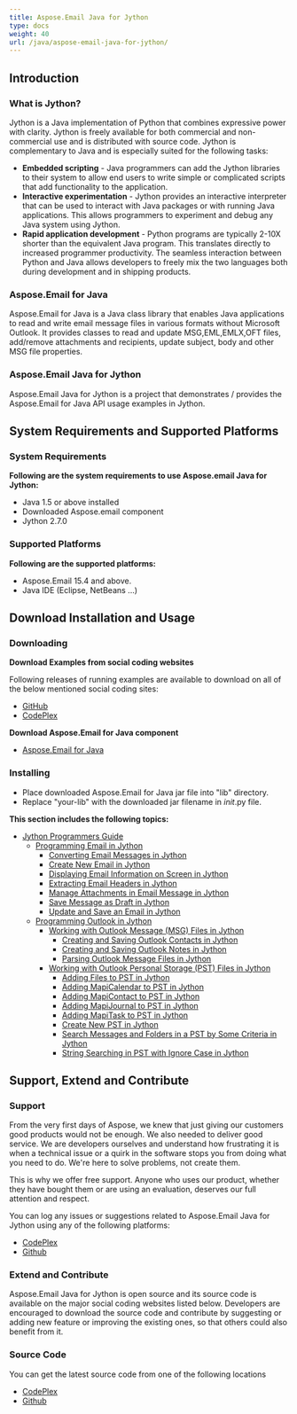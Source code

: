 ```yaml
---
title: Aspose.Email Java for Jython
type: docs
weight: 40
url: /java/aspose-email-java-for-jython/
---
```


## **Introduction**
### **What is Jython?**
Jython is a Java implementation of Python that combines expressive power with clarity. Jython is freely available for both commercial and non-commercial use and is distributed with source code. Jython is complementary to Java and is especially suited for the following tasks:

- **Embedded scripting** - Java programmers can add the Jython libraries to their system to allow end users to write simple or complicated scripts that add functionality to the application.
- **Interactive experimentation** - Jython provides an interactive interpreter that can be used to interact with Java packages or with running Java applications. This allows programmers to experiment and debug any Java system using Jython.
- **Rapid application development** - Python programs are typically 2-10X shorter than the equivalent Java program. This translates directly to increased programmer productivity. The seamless interaction between Python and Java allows developers to freely mix the two languages both during development and in shipping products. 
### **Aspose.Email for Java**
Aspose.Email for Java is a Java class library that enables Java applications to read and write email message files in various formats without Microsoft Outlook. It provides classes to read and update MSG,EML,EMLX,OFT files, add/remove attachments and recipients, update subject, body and other MSG file properties.
### **Aspose.Email Java for Jython**
Aspose.Email Java for Jython is a project that demonstrates / provides the Aspose.Email for Java API usage examples in Jython.
## **System Requirements and Supported Platforms**
### **System Requirements**
**Following are the system requirements to use Aspose.email Java for Jython:**

- Java 1.5 or above installed
- Downloaded Aspose.email component
- Jython 2.7.0
### **Supported Platforms**
**Following are the supported platforms:**

- Aspose.Email 15.4 and above.
- Java IDE (Eclipse, NetBeans ...)
## **Download Installation and Usage**
### **Downloading**
**Download Examples from social coding websites**

Following releases of running examples are available to download on all of the below mentioned social coding sites:

- [GitHub](https://github.com/aspose-email/Aspose.Email-for-Java/releases/tag/Aspose.Email_Java_for_Jython-v1.0)
- [CodePlex](https://asposeemailjavajython.codeplex.com/releases/view/620655)

**Download Aspose.Email for Java component**

- [Aspose.Email for Java](http://www.aspose.com/community/files/72/java-components/aspose.words-for-java/default.aspx)
### **Installing**
- Place downloaded Aspose.Email for Java jar file into "lib" directory.
- Replace "your-lib" with the downloaded jar filename in _*init*_.py file.

**This section includes the following topics:**

- [Jython Programmers Guide](/java/jython-programmers-guide/)
  - [Programming Email in Jython](/java/programming-email-in-jython/)
    - [Converting Email Messages in Jython](/java/converting-email-messages-in-jython/)
    - [Create New Email in Jython](/java/create-new-email-in-jython/)
    - [Displaying Email Information on Screen in Jython](/java/displaying-email-information-on-screen-in-jython/)
    - [Extracting Email Headers in Jython](/java/extracting-email-headers-in-jython/)
    - [Manage Attachments in Email Message in Jython](/java/manage-attachments-in-email-message-in-jython/)
    - [Save Message as Draft in Jython](/java/save-message-as-draft-in-jython/)
    - [Update and Save an Email in Jython](/java/update-and-save-an-email-in-jython/)
  - [Programming Outlook in Jython](/java/programming-outlook-in-jython/)
    - [Working with Outlook Message (MSG) Files in Jython](/java/working-with-outlook-message-msg-files-in-jython/)
      - [Creating and Saving Outlook Contacts in Jython](/java/creating-and-saving-outlook-contacts-in-jython/)
      - [Creating and Saving Outlook Notes in Jython](/java/creating-and-saving-outlook-notes-in-jython/)
      - [Parsing Outlook Message Files in Jython](/java/parsing-outlook-message-files-in-jython/)
    - [Working with Outlook Personal Storage (PST) Files in Jython](/java/working-with-outlook-personal-storage-pst-files-in-jython/)
      - [Adding Files to PST in Jython](/java/adding-files-to-pst-in-jython/)
      - [Adding MapiCalendar to PST in Jython](/java/adding-mapicalendar-to-pst-in-jython/)
      - [Adding MapiContact to PST in Jython](/java/adding-mapicontact-to-pst-in-jython/)
      - [Adding MapiJournal to PST in Jython](/java/adding-mapijournal-to-pst-in-jython/)
      - [Adding MapiTask to PST in Jython](/java/adding-mapitask-to-pst-in-jython/)
      - [Create New PST in Jython](/java/create-new-pst-in-jython/)
      - [Search Messages and Folders in a PST by Some Criteria in Jython](/java/search-messages-and-folders-in-a-pst-by-some-criteria-in-jython/)
      - [String Searching in PST with Ignore Case in Jython](/java/string-searching-in-pst-with-ignore-case-in-jython/)
## **Support, Extend and Contribute**
### **Support**
From the very first days of Aspose, we knew that just giving our customers good products would not be enough. We also needed to deliver good service. We are developers ourselves and understand how frustrating it is when a technical issue or a quirk in the software stops you from doing what you need to do. We're here to solve problems, not create them.

This is why we offer free support. Anyone who uses our product, whether they have bought them or are using an evaluation, deserves our full attention and respect.

You can log any issues or suggestions related to Aspose.Email Java for Jython using any of the following platforms:

- [CodePlex](https://asposeemailjavajython.codeplex.com/workitem/list/basic)
- [Github](https://github.com/aspose-email/Aspose.Email-for-Java/issues)
### **Extend and Contribute**
Aspose.Email Java for Jython is open source and its source code is available on the major social coding websites listed below. Developers are encouraged to download the source code and contribute by suggesting or adding new feature or improving the existing ones, so that others could also benefit from it.
### **Source Code**
You can get the latest source code from one of the following locations

- [CodePlex](https://asposeemailjavajython.codeplex.com/SourceControl/latest)
- [Github](https://github.com/aspose-email/Aspose.Email-for-Java/tree/master/Plugins/Aspose-Email-Java-for-Jython)
